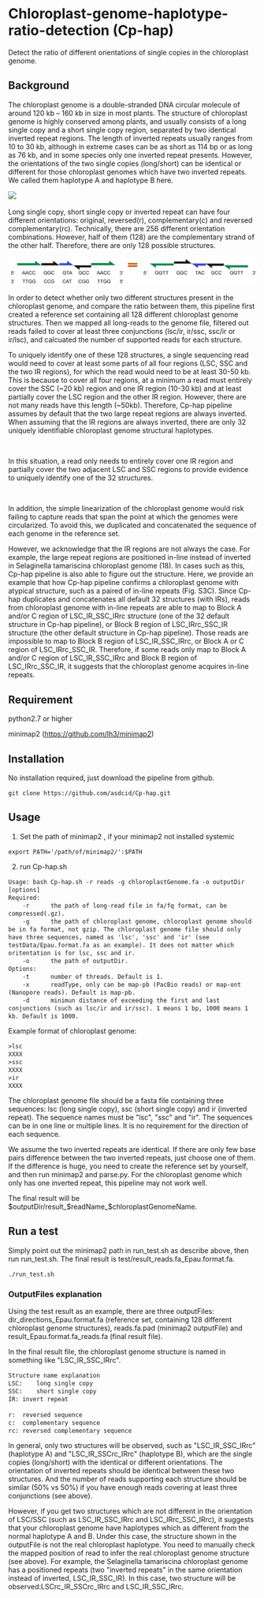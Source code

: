 # Chloroplast-genome-haplotype-ratio-detection (Cp-hap)
Detect the ratio of different orientations of single copies in the chloroplast genome. 

## Background
The chloroplast genome is a double-stranded DNA circular molecule of around 120 kb – 160 kb in size in most plants. The structure of chloroplast genome is highly conserved among plants, and usually consists of a long single copy and a short single copy region, separated by two identical inverted repeat regions. The length of inverted repeats usually ranges from 10 to 30 kb, although in extreme cases can be as short as 114 bp or as long as 76 kb, and in some species only one inverted repeat presents. However, the orientations of the two single copies (long/short) can be identical or different for those chloroplast genomes which have two inverted repeats. We called them haplotype A and haplotype B here.
<p>
  <img src="https://github.com/asdcid/figures/blob/master/Chloroplast-genome-single-copy-orientation-ratio-detection/summary.jpg" />
 </p>

Long single copy, short single copy or inverted repeat can have four different orientations: original, reversed(r), complementary(c) and reversed complementary(rc). Technically, there are 256 different orientation combinations. However, half of them (128) are the complementary strand of the other half. Therefore, there are only 128 possible structures.
<p>
  <img src="https://github.com/asdcid/figures/blob/master/Chloroplast-genome-single-copy-orientation-ratio-detection/equal_structure.png" />
 </p>


In order to detect whether only two different structures present in the chloroplast genome, and compare the ratio between them, this pipeline first created a reference set containing all 128 different chloroplast genome structures. Then we mapped all long-reads to the genome file, filtered out reads failed to cover at least three conjunctions (lsc/ir, ir/ssc, ssc/ir or ir/lsc), and calcuated the number of supported reads for each structure.

To uniquely identify one of these 128 structures, a single sequencing read would need to cover at least some parts of all four regions (LSC, SSC and the two IR regions), for which the read would need to be at least 30-50 kb. This is because to cover all four regions, at a minimum a read must entirely cover the SSC (~20 kb) region and one IR region (10-30 kb) and at least partially cover the LSC region and the other IR region. However, there are not many reads have this length (~50kb). Therefore, Cp-hap pipeline assumes by default that the two large repeat regions are always inverted. When assuming that the IR regions are always inverted, there are only 32 uniquely identifiable chloroplast genome structural haplotypes. 

<p>
  <img scr="https://github.com/asdcid/figures/blob/master/Chloroplast-genome-single-copy-orientation-ratio-detection/Fig S1. 32 chloroplast genome sturctures.png" />
</p>

In this situation, a read only needs to entirely cover one IR region and partially cover the two adjacent LSC and SSC regions to provide evidence to uniquely identify one of the 32 structures.

<p>
  <img scr="https://github.com/asdcid/figures/blob/master/Chloroplast-genome-single-copy-orientation-ratio-detection/mapped.png"/>
</p>


In addition, the simple linearization of the chloroplast genome would risk failing to capture reads that span the point at which the genomes were circularized. To avoid this, we duplicated and concatenated the sequence of each genome in the reference set.


However, we acknowledge that the IR regions are not always the case. For example, the large repeat regions are positioned in-line instead of inverted in Selaginella tamariscina chloroplast genome (18). In cases such as this, Cp-hap pipeline is also able to figure out the structure. Here, we provide an example that how Cp-hap pipeline confirms a chloroplast genome with atypical structure, such as a paired of in-line repeats (Fig. S3C). Since Cp-hap duplicates and concatenates all default 32 structures (with IRs), reads from chloroplast genome with in-line repeats are able to map to Block A and/or C region of LSC_IR_SSC_IRrc structure (one of the 32 default structure in Cp-hap pipeline), or Block B region of LSC_IRrc_SSC_IR structure (the other default structure in Cp-hap pipeline). Those reads are impossible to map to Block B region of LSC_IR_SSC_IRrc, or Block A or C region of LSC_IRrc_SSC_IR. Therefore, if some reads only map to Block A and/or C region of LSC_IR_SSC_IRrc and Block B region of LSC_IRrc_SSC_IR, it suggests that the chloroplast genome acquires in-line repeats. 


## Requirement
python2.7 or higher

minimap2 (https://github.com/lh3/minimap2)


## Installation
No installation required, just download the pipeline from github.
```
git clone https://github.com/asdcid/Cp-hap.git
```

## Usage
1. Set the path of minimap2 , if your minimap2 not installed systemic 
```
export PATH='/path/of/minimap2/':$PATH
```
2. run Cp-hap.sh
```
Usage: bash Cp-hap.sh -r reads -g chloroplastGenome.fa -o outputDir [options]
Required:
    -r      the path of long-read file in fa/fq format, can be compressed(.gz).
    -g      the path of chloroplast genome, chloroplast genome should be in fa format, not gzip. The chloroplast genome file should only have three sequences, named as 'lsc', 'ssc' and 'ir' (see testData/Epau.format.fa as an example). It does not matter which oritentation is for lsc, ssc and ir.
    -o      the path of outputDir.
Options:
    -t      number of threads. Default is 1.
    -x      readType, only can be map-pb (PacBio reads) or map-ont (Nanopore reads). Default is map-pb.
    -d      minimun distance of exceeding the first and last conjunctions (such as lsc/ir and ir/ssc). 1 means 1 bp, 1000 means 1 kb. Default is 1000.
```

Example format of chloroplast genome:
```
>lsc
XXXX
>ssc
XXXX
>ir
XXXX
```

The chloroplast genome file should be a fasta file containing three sequences: lsc (long single copy), ssc (short single copy) and ir (inverted repeat). The sequence names must be "lsc", "ssc" and "ir". The sequences can be in one line or multiple lines. It is no requirement for the direction of each sequence.

We assume the two inverted repeats are identical. If there are only few base pairs difference between the two inverted repeats, just choose one of them. If the difference is huge, you need to create the reference set by yourself, and then run minimap2 and parse.py. For the chloroplast genome which only has one inverted repeat, this pipeline may not work well.


The final result will be $outputDir/result_$readName_$chloroplastGenomeName.

## Run a test
Simply point out the minimap2 path in run_test.sh as describe above, then run run_test.sh. The final result is test/result_reads.fa_Epau.format.fa.
```
./run_test.sh
```

### OutputFiles explanation
Using the test result as an example, there are three outputFiles: dir_directions_Epau.format.fa (reference set, containing 128 different chloroplast genome structures), reads.fa.pad (minimap2 outputFile) and result_Epau.format.fa_reads.fa (final result file).

In the final result file, the chloroplast genome structure is named in something like "LSC_IR_SSC_IRrc".
```
Structure name explanation
LSC:    long single copy
SSC:    short single copy
IR: invert repeat

r:  reversed sequence
c:  complementary sequence
rc: reversed complementary sequence
```

In general, only two structures will be observed, such as "LSC_IR_SSC_IRrc" (haplotype A) and "LSC_IR_SSCrc_IRrc" (haplotype B), which are the single copies (long/short) with the identical or different orientations. The orientation of inverted repeats should be identical between these two structures. And the number of reads supporting each structure should be similar (50% vs 50%) if you have enough reads covering at least three conjunctions (see above).

However, if you get two structures which are not different in the orientation of LSC/SSC (such as LSC_IR_SSC_IRrc and LSC_IRrc_SSC_IRrc), it suggests that your chloroplast genome have haplotypes which as different from the normal haplotype A and B. Under this case, the structure shown in the outputFile is not the real chloroplast haplotype. You need to manually check the mapped position of read to infer the real chloroplast genome structure (see above). For example, the Selaginella tamariscina chloroplast genome has a positioned repeats (two "inverted repeats" in the same orientation instead of inverted, LSC_IR_SSC_IR). In this case, two structure will be observed:LSCrc_IR_SSCrc_IRrc and LSC_IR_SSC_IRrc.

